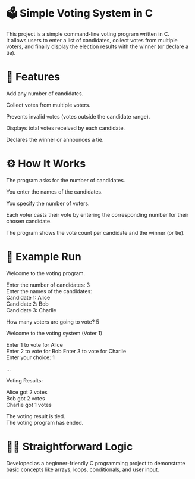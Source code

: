 # 🗳️ Simple Voting System in C

This project is a simple command-line voting program written in C.  
It allows users to enter a list of candidates, collect votes from multiple voters, and finally display the election results with the winner (or declare a tie).  

# 📌 Features

Add any number of candidates.

Collect votes from multiple voters.

Prevents invalid votes (votes outside the candidate range).

Displays total votes received by each candidate.

Declares the winner or announces a tie.

# ⚙️ How It Works

The program asks for the number of candidates.  

You enter the names of the candidates.  

You specify the number of voters.  

Each voter casts their vote by entering the corresponding number for their chosen candidate.    

The program shows the vote count per candidate and the winner (or tie).   

# 🚀 Example Run  

  Welcome to the voting program.  
  
Enter the number of candidates: 3  
Enter the names of the candidates:  
Candidate 1: Alice  
Candidate 2: Bob  
Candidate 3: Charlie  

  
How many voters are going to vote? 5  


  Welcome to the voting system (Voter 1)    
  
Enter 1 to vote for Alice  
Enter 2 to vote for Bob 
Enter 3 to vote for Charlie  
Enter your choice: 1  
  
...  


  
  Voting Results:   
  
Alice got 2 votes  
Bob got 2 votes  
Charlie got 1 votes  

  
The voting result is tied.  
The voting program has ended.    
  
# 👨‍💻 Straightforward Logic   
  
Developed as a beginner-friendly C programming project to demonstrate basic concepts like arrays, loops, conditionals, and user input.  
